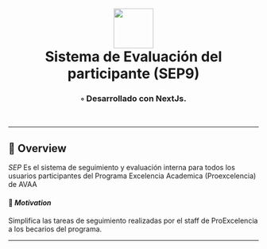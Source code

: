 <body>
    <div align="center">
        <h1 align="center">
            <img src="https://seb-git-adddb-mustafinho.vercel.app/_next/image?url=%2Fproexcelencia.png&w=384&q=75" width="80" />
          <br>Sistema de Evaluación del participante (SEP9)
        </h1>
        <h3>◦ Desarrollado con NextJs.</h3>
        <br>
    </div>
</body>

---

## 📍 Overview

*SEP* Es el sistema de seguimiento y evaluación interna para todos los usuarios participantes del Programa Excelencia Academica (Proexcelencia) de AVAA 

#### 🎯 *Motivation*
Simplifica las tareas de seguimiento realizadas por el staff de ProExcelencia a los becarios del programa.

---

